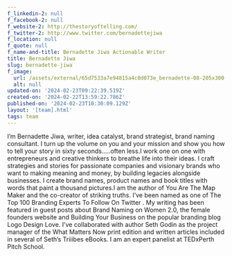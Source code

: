 ```yaml
---
f_linkedin-2: null
f_facebook-2: null
f_website-2: http://thestoryoftelling.com/
f_twitter-2: http://www.twitter.com/bernadettejiwa
f_location: null
f_quote: null
f_name-and-title: Bernadette Jiwa Actionable Writer
title: Bernadette Jiwa
slug: bernadette-jiwa
f_image:
  url: /assets/external/65d7533a7e94815a4c0d073e_bernadette-08-205x300.jpeg
  alt: null
updated-on: '2024-02-23T09:22:39.519Z'
created-on: '2024-02-22T13:59:22.786Z'
published-on: '2024-02-23T10:30:09.129Z'
layout: '[team].html'
tags: team
---
```


I’m Bernadette Jiwa, writer, idea catalyst, brand strategist, brand naming consultant. I turn up the volume on you and your mission and show you how to tell your story in sixty seconds.….often less.I work one on one with entrepreneurs and creative thinkers to breathe life into their ideas. I craft strategies and stories for passionate companies and visionary brands who want to making meaning and money, by building legacies alongside businesses. I create brand names, product names and book titles with words that paint a thousand pictures.I am the author of You Are The Map Maker and the co-creator of striking truths. I’ve been named as one of The Top 100 Branding Experts To Follow On Twitter . My writing has been featured in guest posts about Brand Naming on Women 2.0, the female founders website and Building Your Business on the popular branding blog Logo Design Love. I’ve collaborated with author Seth Godin as the project manager of the What Matters Now print edition and written articles included in several of Seth’s Triiibes eBooks. I am an expert panelist at TEDxPerth Pitch School.

